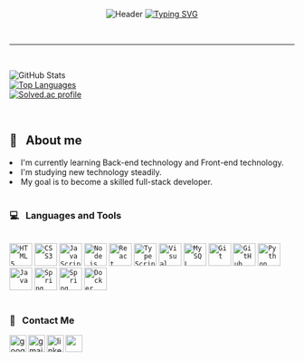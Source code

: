 <div align="center">
  
![Header](https://capsule-render.vercel.app/api?type=waving&color=4E88F7&text=&animation=twinkling&height=80)
[![Typing SVG](https://readme-typing-svg.demolab.com?font=Playball&size=35&pause=1000&color=4E88F7&center=true&vCenter=true&width=435&lines=Welcome+to+My+Github!%20👋)](https://git.io/typing-svg)

</div>

<br>
<hr>
<br>
  
![GitHub Stats](https://github-readme-stats.vercel.app/api?username=dodam24&layout=compact&theme=tokyonight&hide_border=false&show_icons=true)<br>
[![Top Languages](https://github-readme-stats.vercel.app/api/top-langs/?username=dodam24&layout=compact&theme=tokyonight&hide_border=false)](https://github.com/metleeha)<br>
[![Solved.ac profile](http://mazassumnida.wtf/api/v2/generate_badge?boj=dam24)](https://solved.ac/dam24)

<br>

## 💬 &nbsp; About me

<li> I'm currently learning Back-end technology and Front-end technology.</li>
<li> I'm studying new technology steadily.</li>
<li> My goal is to become a skilled full-stack developer.</li>
    
<br>

### 💻 &nbsp; Languages and Tools
<!--
<div>
  <img src="https://img.shields.io/badge/React-444444?style=flat-square&amp;logo=React">
  <img src="https://img.shields.io/badge/JavaScript-%23323330.svg?style=flat-square&amp;logo=JavaScript&amp;logoColor=%23F7DF1E">
  <img src="https://img.shields.io/badge/TypeScript-3178C6?style=flat-square&logo=TypeScript&logoColor=white"/>
  <img src="https://img.shields.io/badge/Node.js-339933?style=flat-square&logo=Node.js&logoColor=white"/>
  <img src="https://img.shields.io/badge/Java-007396?style=flat-square&amp;logo=CoffeeScript&amp;logoColor=white">
  <img src="https://img.shields.io/badge/Python-3776AB?style=flat-square&amp;logo=Python&amp;logoColor=FFDD54">
  <img src="https://img.shields.io/badge/Spring-6DB33F?style=flat-square&amp;logo=Spring&amp;logoColor=white">
  <img src="https://img.shields.io/badge/Git-F05032?style=flat-square&amp;logo=git&amp;logoColor=white">
  <img src="https://img.shields.io/badge/Docker-2496ED?style=flat-square&amp;logo=Docker&amp;logoColor=white">
  <img src="https://img.shields.io/badge/Kubernetes-326CE5?style=flat-square&amp;logo=Kubernetes&amp;logoColor=white">
</div>
-->

<br>
<code><img alt="HTML5" height="40" src="https://user-images.githubusercontent.com/47877911/88288770-3421aa80-cd2f-11ea-9972-ab7e1ac2b89d.png"></code>
<code><img alt="CSS3" height="40" src="https://user-images.githubusercontent.com/47877911/88288764-31bf5080-cd2f-11ea-9291-24a90a43acc9.png"></code>
<code><img alt="JavaScript" height="40" src="https://user-images.githubusercontent.com/47877911/88287732-af825c80-cd2d-11ea-9a56-bf85549e3fc4.png"></code>
<code><img alt="Node.js" height="40" src="https://noticon-static.tammolo.com/dgggcrkxq/image/upload/v1634264836/noticon/uxvdxcyvs5ocrxhacfj6.png"></code>
<!-- <code><img alt="MongoDB" height="40" src="https://user-images.githubusercontent.com/47877911/88288497-d42b0400-cd2e-11ea-819f-e2fa50f5e60b.png"></code> -->
<code><img alt="React" height="40" src="https://noticon-static.tammolo.com/dgggcrkxq/image/upload/v1567003547/noticon/skjx2bjr7yjqybwxmoxc.png"></code>
<code><img alt="TypeScript" height="40" src="https://user-images.githubusercontent.com/47877911/107913658-2c17a980-6fa4-11eb-854b-d85d0a0a9148.png"></code>
<code><img alt="Visual Studio Code" height="40" src="https://img.icons8.com/fluency/48/visual-studio-code-2019.png"></code>
<!-- <code><img alt="SQL" height="40" src="https://user-images.githubusercontent.com/47877911/107957983-b849c100-6fe4-11eb-93e5-ac4f5fb905b5.png"></code> -->
<code><img alt="MySQL" height="40" src="https://noticon-static.tammolo.com/dgggcrkxq/image/upload/v1566913591/noticon/e2bd9zw78n6zw6his4bd.png"></code>
<code><img alt="Git" height="40" src="https://noticon-static.tammolo.com/dgggcrkxq/image/upload/v1566913419/noticon/xf9bevlrgugi7xj6xkhp.png"></code>
<!-- <code><img alt="Git-B" height="40" src="https://raw.githubusercontent.com/github/explore/80688e429a7d4ef2fca1e82350fe8e3517d3494d/topics/git/git.png"></code> -->
<code><img alt="GitHub" height="40" src="https://noticon-static.tammolo.com/dgggcrkxq/image/upload/v1567128822/noticon/osiivsvhnu4nt8doquo0.png"></code>
<!-- <code><img alt="Markdown" height="40" src="https://noticon-static.tammolo.com/dgggcrkxq/image/upload/v1655690557/noticon/je3teqka1n3i4cjsofj1.png"></code> -->
<code><img alt="Python" height="40" src="https://noticon-static.tammolo.com/dgggcrkxq/image/upload/v1566791609/noticon/nen1y11gazeqhejw7nm1.png"></code>
<code><img alt="Java" height="40" src="https://noticon-static.tammolo.com/dgggcrkxq/image/upload/v1629972500/noticon/htwpjnfc0hlr1teypbjo.png"></code>
<code><img alt="Spring" height="40" src="https://noticon-static.tammolo.com/dgggcrkxq/image/upload/v1566778017/noticon/ytjm1rralodyhvuggrpu.png"></code>
<code><img alt="Spring Boot" height="40" src="https://noticon-static.tammolo.com/dgggcrkxq/image/upload/v1583139980/noticon/vtzecmjzn39cifnjtonx.png"></code>
<code><img alt="Docker" height="40" src="https://img.icons8.com/color/48/docker.png"></code>
<!-- <code><img alt="Docker-B" height="40" src="https://noticon-static.tammolo.com/dgggcrkxq/image/upload/v1566913282/noticon/xyzfawahazvkwiyje7it.png"></code> -->
<!-- <code><img alt="Kubernetes" height="40" src="https://noticon-static.tammolo.com/dgggcrkxq/image/upload/v1566915673/noticon/gbjcnilojtgjlxxwe6xk.png"></code> -->
<br>

<br>

### 📨 &nbsp; Contact Me

<img align="left" width="30px" src="https://img.icons8.com/color/48/google-blog-search.png" alt="google-blog-search"/>
<img align="left" width="30px" src="https://img.icons8.com/color/48/gmail-new.png" alt="gmail-new"/>
<img align="left" width="30px" src="https://img.icons8.com/color/48/linkedin.png" alt="linkedin"/>
<img align="left" width="30px" src="https://img.icons8.com/color/48/000000/instagram-new--v2.png" />
